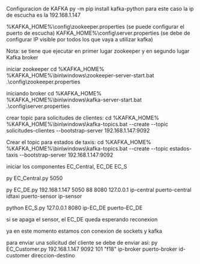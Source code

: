 Configuracion de KAFKA
py -m pip install kafka-python
para este caso la ip de escucha es la 192.168.1.147

%KAFKA_HOME%\config\zookeeper.properties (se puede configurar el puerto de escucha)
KAFKA_HOME%\config\server.properties (se debe de configurar IP visible por todos los que vaya a utilizar kafka)

Nota: se tiene que ejecutar en primer lugar zookeeper y en segundo lugar Kafka broker

iniciar zookeeper 
cd %KAFKA_HOME%
%KAFKA_HOME%\bin\windows\zookeeper-server-start.bat .\config\zookeeper.properties

iniciando broker
cd %KAFKA_HOME%
%KAFKA_HOME%\bin\windows\kafka-server-start.bat .\config\server.properties

crear topic para solicitudes de clientes:
cd %KAFKA_HOME%
%KAFKA_HOME%\bin\windows\kafka-topics.bat --create --topic solicitudes-clientes --bootstrap-server 192.168.1.147:9092

Crear el topic para estados de taxis:
cd %KAFKA_HOME%
%KAFKA_HOME%\bin\windows\kafka-topics.bat --create --topic estados-taxis --bootstrap-server 192.168.1.147:9092



iniciar los componentes EC_Central, EC_DE EC_S

py EC_Central.py 5050

py EC_DE.py 192.168.1.147 5050 88 8080 127.0.0.1
ip-central puerto-central idtaxi puerto-sensor ip-sensor

python EC_S.py 127.0.0.1 8080
ip-EC_DE puerto-EC_DE

si se apaga el sensor, el EC_DE queda esperando reconexion

ya en este momento estamos con conexion de sockets y kafka

para enviar una solicitud del cliente se debe de enviar asi:
py EC_Customer.py 192.168.1.147 9092 101 "f18"
ip-broker puerto-broker id-customer direccion-destino

